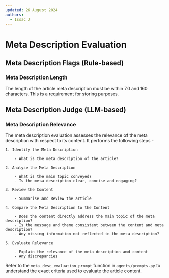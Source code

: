 ```yaml
---
updated: 26 August 2024
authors:
  - Issac J
---
```


# Meta Description Evaluation

## Meta Description Flags (Rule-based)

### Meta Description Length

The length of the article meta description must be within 70 and 160 characters. This is a requirement for storing purposes.

## Meta Description Judge (LLM-based)

### Meta Description Relevance

The meta description evaluation assesses the relevance of the meta description with respect to its content. It performs the following steps -

```text
1. Identify the Meta Description

    - What is the meta description of the article?

2. Analyse the Meta Description

    - What is the main topic conveyed?
    - Is the meta description clear, concise and engaging?

3. Review the Content

    - Summarise and Review the article

4. Compare the Meta Description to the Content

    - Does the content directly address the main topic of the meta description?
    - Is the message and theme consistent between the content and meta description?
    - Any missing information not reflected in the meta description?

5. Evaluate Relevance

    - Explain the relevance of the meta description and content
    - Any discrepancies
```

Refer to the `meta_desc_evaluation_prompt` function in `agents/prompts.py` to understand the exact criteria used to evaluate the article content.
